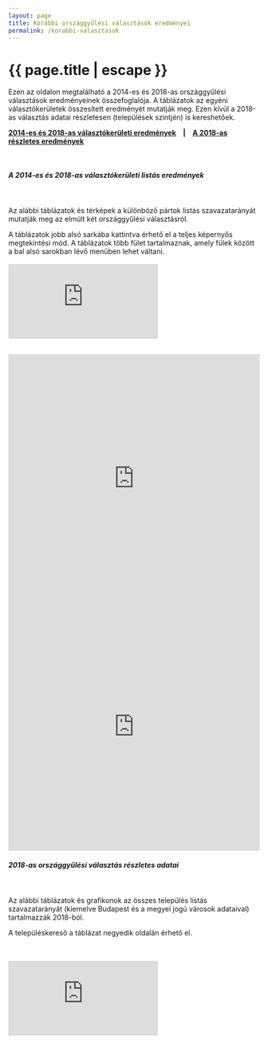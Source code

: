 ```yaml
---
layout: page
title: Korábbi országgyűlési választások eredményei
permalink: /korabbi-valasztasok
---
```


<h1 class="page-title">{{ page.title | escape }}</h1>

<div class="section">
   <div class="row">
          <div class="col s12">

<p>Ezen az oldalon megtalálható a 2014-es és 2018-as országgyűlési választások eredményeinek összefoglalója. A táblázatok az egyéni választókerületek összesített eredményét mutatják meg. Ezen kívül a 2018-as választás adatai részletesen (települések szintjén) is kereshetőek.</p>

<p><strong><a href="#OEVK">2014-es és 2018-as választókerületi eredmények</a>&emsp;&#124;</strong>&emsp;<strong><a href="#2018">A 2018-as részletes eredmények</a></strong></p>

<br/>
		  
		  
<h5 id="OEVK">A 2014-es és 2018-as választókerületi listás eredmények</h5>

<br/>

<p>Az alábbi táblázatok és térképek a különböző pártok listás szavazatarányát mutatják meg az elmúlt két országgyűlési választásról.</p>
<p>A táblázatok jobb alsó sarkába kattintva érhető el a teljes képernyős megtekintési mód. A táblázatok több fület tartalmaznak, amely fülek között a bal alsó sarokban lévő menüben lehet váltani.
<br/>
<br/>

<iframe src="https://datastudio.google.com/embed/reporting/4b2df670-d63b-4111-a223-37c641a1c753/page/p_m6esa60woc" frameborder="0" style="border:0" allowfullscreen style="width: 100%; height:80vh; object-fit: contain"></iframe>
<br/>
<br/>
</div>
<div class="col s6">
<iframe title="2014-es listás szavazatarány különbsége" aria-label="Map" id="datawrapper-chart-iCfNq" src="https://datawrapper.dwcdn.net/iCfNq/1/" scrolling="no" frameborder="0" style="width: 0; min-width: 100% !important; border: none;" height="498"></iframe><script type="text/javascript">!function(){"use strict";window.addEventListener("message",(function(e){if(void 0!==e.data["datawrapper-height"]){var t=document.querySelectorAll("iframe");for(var a in e.data["datawrapper-height"])for(var r=0;r<t.length;r++){if(t[r].contentWindow===e.source)t[r].style.height=e.data["datawrapper-height"][a]+"px"}}}))}();</script>
</div>
<div class="col s6">
<iframe title="2018-as listás szavazatarány különbsége" aria-label="Map" id="datawrapper-chart-ra2Zr" src="https://datawrapper.dwcdn.net/ra2Zr/1/" scrolling="no" frameborder="0" style="width: 0; min-width: 100% !important; border: none;" height="498"></iframe><script type="text/javascript">!function(){"use strict";window.addEventListener("message",(function(e){if(void 0!==e.data["datawrapper-height"]){var t=document.querySelectorAll("iframe");for(var a in e.data["datawrapper-height"])for(var r=0;r<t.length;r++){if(t[r].contentWindow===e.source)t[r].style.height=e.data["datawrapper-height"][a]+"px"}}}))}();</script>
</div>

<div class="col s12">
<h5 id="2018">2018-as országgyűlési választás részletes adatai</h5>

<br/>

<p>Az alábbi táblázatok és grafikonok az összes település listás szavazatarányát (kiemelve Budapest és a megyei jogú városok adataival) tartalmazzák 2018-ból.</p>
<p>A településkereső a táblázat negyedik oldalán érhető el.</p>
<br/>
<br/>
<iframe src="https://datastudio.google.com/embed/reporting/1IkYaL_au-1TtnmQtrni1ljT1_LdkZgLy/page/tLPS" frameborder="0" style="border:0" allowfullscreen style="width: 100%; height:80vh; object-fit: contain"></iframe>
</div>


